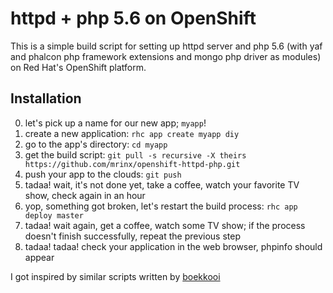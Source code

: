 httpd + php 5.6 on OpenShift
============================

This is a simple build script for setting up httpd server and php 5.6 (with yaf and phalcon php framework extensions and mongo php driver as modules) on Red Hat's OpenShift platform.

Installation
------------

0. let's pick up a name for our new app; `myapp`!
1. create a new application: `rhc app create myapp diy`
2. go to the app's directory: `cd myapp`
3. get the build script: `git pull -s recursive -X theirs https://github.com/mrinx/openshift-httpd-php.git`
4. push your app to the clouds: `git push`
5. tadaa! wait, it's not done yet, take a coffee, watch your favorite TV show, check again in an hour
6. yop, something got broken, let's restart the build process: `rhc app deploy master`
7. tadaa! wait again, get a coffee, watch some TV show; if the process doesn't finish successfully, repeat the previous step
8. tadaa! tadaa! check your application in the web browser, phpinfo should appear

I got inspired by similar scripts written by [boekkooi](https://github.com/boekkooi/openshift-diy-nginx-php)
